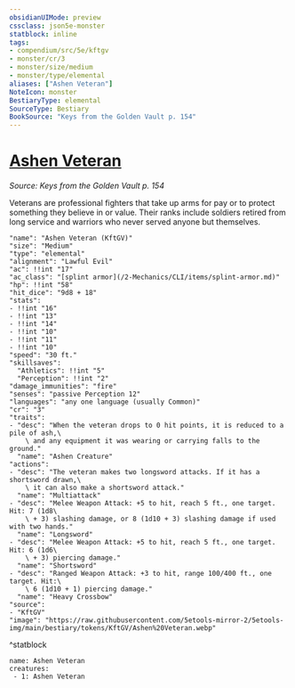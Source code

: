 ```yaml
---
obsidianUIMode: preview
cssclass: json5e-monster
statblock: inline
tags:
- compendium/src/5e/kftgv
- monster/cr/3
- monster/size/medium
- monster/type/elemental
aliases: ["Ashen Veteran"]
NoteIcon: monster
BestiaryType: elemental
SourceType: Bestiary
BookSource: "Keys from the Golden Vault p. 154"
---
```

# [Ashen Veteran](2-Mechanics/CLI/bestiary/elemental/ashen-veteran-kftgv.md)
*Source: Keys from the Golden Vault p. 154*  

Veterans are professional fighters that take up arms for pay or to protect something they believe in or value. Their ranks include soldiers retired from long service and warriors who never served anyone but themselves.

```statblock
"name": "Ashen Veteran (KftGV)"
"size": "Medium"
"type": "elemental"
"alignment": "Lawful Evil"
"ac": !!int "17"
"ac_class": "[splint armor](/2-Mechanics/CLI/items/splint-armor.md)"
"hp": !!int "58"
"hit_dice": "9d8 + 18"
"stats":
- !!int "16"
- !!int "13"
- !!int "14"
- !!int "10"
- !!int "11"
- !!int "10"
"speed": "30 ft."
"skillsaves":
  "Athletics": !!int "5"
  "Perception": !!int "2"
"damage_immunities": "fire"
"senses": "passive Perception 12"
"languages": "any one language (usually Common)"
"cr": "3"
"traits":
- "desc": "When the veteran drops to 0 hit points, it is reduced to a pile of ash,\
    \ and any equipment it was wearing or carrying falls to the ground."
  "name": "Ashen Creature"
"actions":
- "desc": "The veteran makes two longsword attacks. If it has a shortsword drawn,\
    \ it can also make a shortsword attack."
  "name": "Multiattack"
- "desc": "Melee Weapon Attack: +5 to hit, reach 5 ft., one target. Hit: 7 (1d8\
    \ + 3) slashing damage, or 8 (1d10 + 3) slashing damage if used with two hands."
  "name": "Longsword"
- "desc": "Melee Weapon Attack: +5 to hit, reach 5 ft., one target. Hit: 6 (1d6\
    \ + 3) piercing damage."
  "name": "Shortsword"
- "desc": "Ranged Weapon Attack: +3 to hit, range 100/400 ft., one target. Hit:\
    \ 6 (1d10 + 1) piercing damage."
  "name": "Heavy Crossbow"
"source":
- "KftGV"
"image": "https://raw.githubusercontent.com/5etools-mirror-2/5etools-img/main/bestiary/tokens/KftGV/Ashen%20Veteran.webp"
```
^statblock

```encounter-table
name: Ashen Veteran
creatures:
 - 1: Ashen Veteran
```